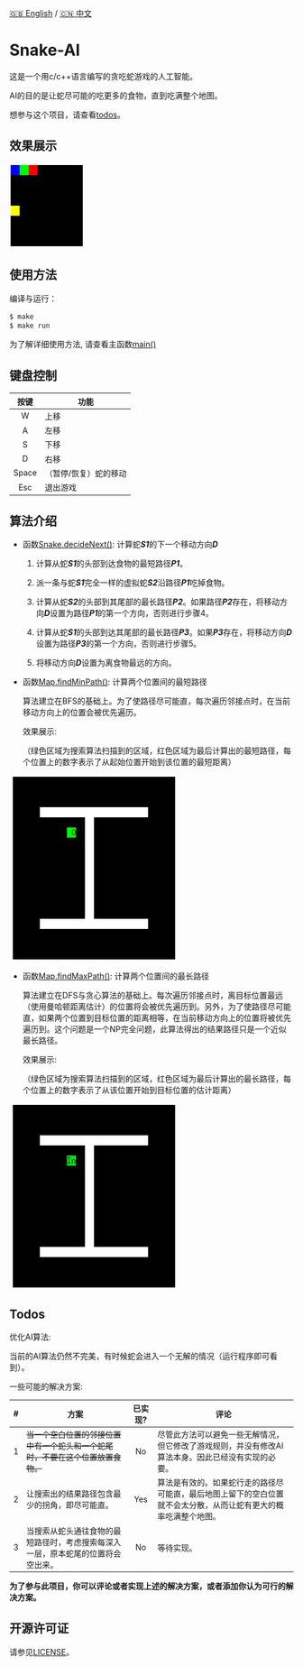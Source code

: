 [:uk: English](./README.md) / [:cn: 中文](./README-CN.md)

# Snake-AI

这是一个用c/c++语言编写的贪吃蛇游戏的人工智能。

AI的目的是让蛇尽可能的吃更多的食物，直到吃满整个地图。

想参与这个项目，请查看[todos](#todos)。

## 效果展示

![AI演示图](img/AI.gif)

## 使用方法

编译与运行：

```bash
$ make
$ make run
```

为了解详细使用方法, 请查看主函数[main()](./src/main.cpp)

## 键盘控制

| 按键 | 功能 |
|:--:|----|
|W|上移|
|A|左移|
|S|下移|
|D|右移|
|Space|（暂停/恢复）蛇的移动|
|Esc|退出游戏|

## 算法介绍

* 函数[Snake.decideNext()](./src/Snake.cpp): 计算蛇***S1***的下一个移动方向***D***

  1. 计算从蛇***S1***的头部到达食物的最短路径***P1***。

  2. 派一条与蛇***S1***完全一样的虚拟蛇***S2***沿路径***P1***吃掉食物。

  3. 计算从蛇***S2***的头部到其尾部的最长路径***P2***。如果路径***P2***存在，将移动方向***D***设置为路径***P1***的第一个方向，否则进行步骤4。

  4. 计算从蛇***S1***的头部到达其尾部的最长路径***P3***。如果***P3***存在，将移动方向***D***设置为路径***P3***的第一个方向，否则进行步骤5。

  5. 将移动方向***D***设置为离食物最远的方向。

* 函数[Map.findMinPath()](./src/Map.cpp): 计算两个位置间的最短路径

  算法建立在BFS的基础上。为了使路径尽可能直，每次遍历邻接点时，在当前移动方向上的位置会被优先遍历。

  效果展示:

  （绿色区域为搜索算法扫描到的区域，红色区域为最后计算出的最短路径，每个位置上的数字表示了从起始位置开始到该位置的最短距离）
  
  ![最短路径算法演示图](img/shortest_path.gif)
  
* 函数[Map.findMaxPath()](./src/Map.cpp): 计算两个位置间的最长路径

  算法建立在DFS与贪心算法的基础上。每次遍历邻接点时，离目标位置最远（使用曼哈顿距离估计）的位置将会被优先遍历到。另外，为了使路径尽可能直，如果两个位置到目标位置的距离相等，在当前移动方向上的位置将被优先遍历到。这个问题是一个NP完全问题，此算法得出的结果路径只是一个近似最长路径。
  
  效果展示:

  （绿色区域为搜索算法扫描到的区域，红色区域为最后计算出的最长路径，每个位置上的数字表示了从该位置开始到目标位置的估计距离）
  
  ![最长路径算法演示图](img/longest_path.gif)
 
## Todos

优化AI算法:

当前的AI算法仍然不完美，有时候蛇会进入一个无解的情况（运行程序即可看到）。

一些可能的解决方案:
  
| # | 方案 | 已实现? | 评论 |
|:-:|----|:----:|----|
|1|~~当一个空白位置的邻接位置中有一个蛇头和一个蛇尾时，不要在这个位置放置食物。~~|No|尽管此方法可以避免一些无解情况，但它修改了游戏规则，并没有修改AI算法本身。因此已经没有实现的必要。|
|2|让搜索出的结果路径包含最少的拐角，即尽可能直。|Yes|算法是有效的。如果蛇行走的路径尽可能直，最后地图上留下的空白位置就不会太分散，从而让蛇有更大的概率吃满整个地图。|
|3|当搜索从蛇头通往食物的最短路径时，考虑搜索每深入一层，原本蛇尾的位置将会空出来。|No|等待实现。|

**为了参与此项目，你可以评论或者实现上述的解决方案，或者添加你认为可行的解决方案。**

## 开源许可证

请参见[LICENSE](./LICENSE.md)。
